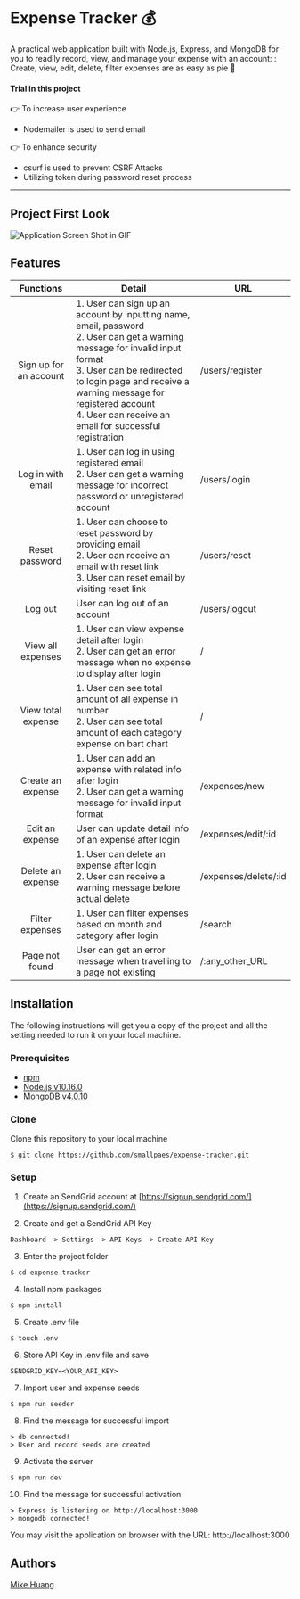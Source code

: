 # Expense Tracker 💰
A practical web application built with Node.js, Express, and MongoDB for you to readily record, view, and manage your expense with an account: : Create, view, edit, delete, filter expenses are as easy as pie 🥧


#### Trial in this project
👉 To increase user experience
+ Nodemailer is used to send email


👉 To enhance security
+ csurf is used to prevent CSRF Attacks 
+ Utilizing token during password reset process 

___

## Project First Look
![Application Screen Shot in GIF](expense-tracker.gif)

## Features
| Functions              | Detail                                            | URL                         |
| :--------------------: | ------------------------------------------------- | --------------------------- |
| Sign up for an account | 1. User can sign up an account by inputting name, email, password<br>2. User can get a warning message for invalid input format<br>3. User can be redirected to login page and receive a warning message for registered account<br>4. User can receive an email for successful registration | /users/register |
| Log in with email | 1. User can log in using registered email<br>2. User can get a warning message for incorrect password or unregistered account | /users/login |
| Reset password | 1. User can choose to reset password by providing email<br>2. User can receive an email with reset link<br>3. User can reset email by visiting reset link | /users/reset |
| Log out | User can log out of an account | /users/logout |
| View all expenses | 1. User can view expense detail after login<br>2. User can get an error message when no expense to display after login | / |
| View total expense | 1. User can see total amount of all expense in number<br>2. User can see total amount of each category expense on bart chart | / |
| Create an expense | 1. User can add an expense with related info after login<br>2. User can get a warning message for invalid input format | /expenses/new |   
| Edit an expense | User can update detail info of an expense after login | /expenses/edit/:id |
| Delete an expense | 1. User can delete an expense after login<br>2. User can receive a warning message before actual delete | /expenses/delete/:id |
| Filter expenses | 1. User can filter expenses based on month and category after login | /search |
| Page not found | User can get an error message when travelling to a page not existing | /:any_other_URL |


## Installation
The following instructions will get you a copy of the project and all the setting needed to run it on your local machine.


### Prerequisites

- [npm](https://www.npmjs.com/get-npm)
- [Node.js v10.16.0](https://nodejs.org/en/download/)
- [MongoDB v4.0.10](https://www.mongodb.com/download-center/community)


### Clone

Clone this repository to your local machine

```
$ git clone https://github.com/smallpaes/expense-tracker.git
```

### Setup

1. Create an SendGrid account at [https://signup.sendgrid.com/](https://signup.sendgrid.com/)

2. Create and get a SendGrid API Key

```
Dashboard -> Settings -> API Keys -> Create API Key
```

3. Enter the project folder

```
$ cd expense-tracker
```

4. Install npm packages

```
$ npm install
```

5. Create .env file

```
$ touch .env
```

6. Store API Key in .env file and save

```
SENDGRID_KEY=<YOUR_API_KEY>
```

7. Import user and expense seeds

```
$ npm run seeder
```

8. Find the message for successful import

```
> db connected!
> User and record seeds are created
```

9. Activate the server 

```
$ npm run dev
```

10. Find the message for successful activation

```
> Express is listening on http://localhost:3000
> mongodb connected!
```
You may visit the application on browser with the URL: http://localhost:3000

## Authors
[Mike Huang](https://github.com/smallpaes)